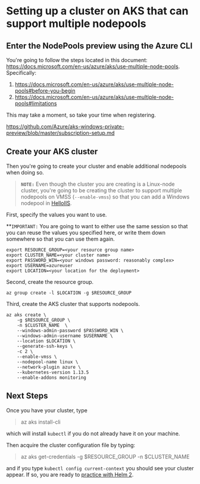 # Setting up a cluster on AKS that can support multiple nodepools

## Enter the NodePools preview using the Azure CLI
You're going to follow the steps located in this document: https://docs.microsoft.com/en-us/azure/aks/use-multiple-node-pools. Specifically:

1. https://docs.microsoft.com/en-us/azure/aks/use-multiple-node-pools#before-you-begin
2. https://docs.microsoft.com/en-us/azure/aks/use-multiple-node-pools#limitations

This may take a moment, so take your time when registering. 

https://github.com/Azure/aks-windows-private-preview/blob/master/subscription-setup.md 

## Create your AKS cluster
Then you're going to create your cluster and enable additional nodepools when doing so. 
> **`NOTE:`** Even though the cluster you are creating is a Linux-node cluster, you're going to be creating the cluster to support multiple nodepools on VMSS (`--enable-vmss`) so that you can add a Windows nodepool in [HelloIIS](../HelloIIS/README.md).

First, specify the values you want to use. 

**`IMPORTANT:` You are going to want to either use the same session so that you can reuse the values you specified here, or write them down somewhere so that you can use them again.

    export RESOURCE_GROUP=<your resource group name>
    export CLUSTER_NAME=<your cluster name>
    export PASSWORD_WIN=<your windows password: reasonably complex>
    export USERNAME=azureuser
    export LOCATION=<your location for the deployment>
    
Second, create the resource group.

    az group create -l $LOCATION -g $RESOURCE_GROUP

Third, create the AKS cluster that supports nodepools.

    az aks create \
        -g $RESOURCE_GROUP \
        -n $CLUSTER_NAME  \
        --windows-admin-password $PASSWORD_WIN \
        --windows-admin-username $USERNAME \
        --location $LOCATION \
        --generate-ssh-keys \
        -c 2 \
        --enable-vmss \
        --nodepool-name linux \
        --network-plugin azure \
        --kubernetes-version 1.13.5 
        --enable-addons monitoring


## Next Steps
Once you have your cluster, type 

> az aks install-cli 

which will install `kubectl` if you do not already have it on your machine.

Then acquire the cluster configuration file by typing:

> az aks get-credentials -g $RESOURCE_GROUP -n $CLUSTER_NAME

and if you type `kubectl config current-context` you should see your cluster appear. If so, you are ready to [practice with Helm 2](../HelloHelm2/README.md).